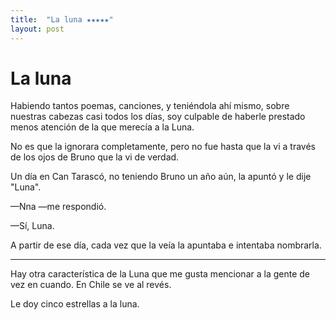 ```yaml
---
title:  "La luna ★★★★★"
layout: post
---
```


# La luna

Habiendo tantos poemas, canciones, y teniéndola ahí mismo, sobre nuestras cabezas casi todos los días, soy culpable de
haberle prestado menos atención de la que merecía a la Luna.

No es que la ignorara completamente, pero no fue hasta que la vi a través de los ojos de Bruno que la vi de verdad.

Un día en Can Tarascó, no teniendo Bruno un año aún, la apuntó y le dije "Luna".

—Nna —me respondió.

—Sí, Luna.

A partir de ese día, cada vez que la veía la apuntaba e intentaba nombrarla.

------

Hay otra característica de la Luna que me gusta mencionar a la gente de vez en cuando. En Chile se ve al revés. 


Le doy cinco estrellas a la luna.

